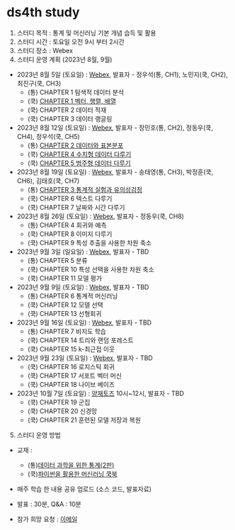 # ds4th study
1) 스터디 목적 : 통계 및 머신러닝 기본 개념 습득 및 활용
2) 스터디 시간 : 토요일 오전 9시 부터 2시간
3) 스터디 장소 : Webex
4) 스터디 운영 계획 (2023년 8월, 9월)
- 2023년 8월 5일 (토요일) : [Webex](https://lgehq.webex.com/lgehq/e.php?MTID=m24ffdf192a05040010c5c81b43fface1	), 발표자 - 정우석(통, CH1), 노민지(쿡, CH2), 최진구(쿡, CH3)
  - (통) CHAPTER 1 탐색적 데이터 분석
  - (쿡) [CHAPTER 1 벡터, 행렬, 배열](https://github.com/restful3/ds4th_study/blob/main/source/%ED%8C%8C%EC%9D%B4%EC%8D%AC%EC%9D%84%20%ED%99%9C%EC%9A%A9%ED%95%9C%20%EB%A8%B8%EC%8B%A0%EB%9F%AC%EB%8B%9D%20%EC%BF%A1%EB%B6%81/01_%EB%B2%A1%ED%84%B0_%ED%96%89%EB%A0%AC_%EB%B0%B0%EC%97%B4_Song.ipynb)
  - (쿡) CHAPTER 2 데이터 적재
  - (쿡) CHAPTER 3 데이터 랭글링
- 2023년 8월 12일 (토요일) : [Webex](https://lgehq.webex.com/lgehq/e.php?MTID=mf554b5dd8e1ca5e4f4c4c6cdee64a178	), 발표자 - 장민호(통, CH2), 정동우(쿡, CH4), 정우석(쿡, CH5)
  - (통) [CHAPTER 2 데이터와 표본분포](https://github.com/restful3/ds4th_study/blob/d648d0b5e36914d06b60565c5abb31f73e86a064/source/%EB%8D%B0%EC%9D%B4%ED%84%B0%20%EA%B3%BC%ED%95%99%EC%9D%84%20%EC%9C%84%ED%95%9C%20%ED%86%B5%EA%B3%84/ch2_%EB%8D%B0%EC%9D%B4%ED%84%B0%EC%99%80_%ED%91%9C%EB%B3%B8%EB%B6%84%ED%8F%AC.ipynb)
  - (쿡) [CHAPTER 4 수치형 데이터 다루기](https://github.com/restful3/ds4th_study/blob/main/source/%ED%8C%8C%EC%9D%B4%EC%8D%AC%EC%9D%84%20%ED%99%9C%EC%9A%A9%ED%95%9C%20%EB%A8%B8%EC%8B%A0%EB%9F%AC%EB%8B%9D%20%EC%BF%A1%EB%B6%81/04_%EC%88%98%EC%B9%98%ED%98%95_%EB%8D%B0%EC%9D%B4%ED%84%B0_%EB%8B%A4%EB%A3%A8%EA%B8%B0_dongwoo.ipynb)
  - (쿡) [CHAPTER 5 범주형 데이터 다루기](https://github.com/restful3/ds4th_study/blob/main/source/%ED%8C%8C%EC%9D%B4%EC%8D%AC%EC%9D%84%20%ED%99%9C%EC%9A%A9%ED%95%9C%20%EB%A8%B8%EC%8B%A0%EB%9F%AC%EB%8B%9D%20%EC%BF%A1%EB%B6%81/05_%EB%B2%94%EC%A3%BC%ED%98%95%EB%8D%B0%EC%9D%B4%ED%84%B0_ws.ipynb)
- 2023년 8월 19일 (토요일) : [Webex](https://lgehq.webex.com/lgehq/e.php?MTID=m3b3c0ed1cf0e51352a0dba4d1d815144	), 발표자 - 송태영(통, CH3), 박정훈(쿡, CH6), 김태호(쿡, CH7)
  - (통) [CHAPTER 3 통계적 실험과 유의성검정](https://github.com/restful3/ds4th_study/blob/main/source/%EB%8D%B0%EC%9D%B4%ED%84%B0%20%EA%B3%BC%ED%95%99%EC%9D%84%20%EC%9C%84%ED%95%9C%20%ED%86%B5%EA%B3%84/ch3_%ED%86%B5%EA%B3%84%EC%A0%81_%EC%8B%A4%ED%97%98%EA%B3%BC_%EC%9C%A0%EC%9D%98%EC%84%B1%EA%B2%80%EC%A0%95_Song.ipynb)
  - (쿡) CHAPTER 6 텍스트 다루기
  - (쿡) CHAPTER 7 날짜와 시간 다루기
- 2023년 8월 26일 (토요일) : [Webex](https://lgehq.webex.com/lgehq/e.php?MTID=m93124ed60f2f34c22c2343c05e0acc4e	), 발표자 - 정동우(쿡, CH8)
  - (통) CHAPTER 4 회귀와 예측
  - (쿡) CHAPTER 8 이미지 다루기
  - (쿡) CHAPTER 9 특성 추출을 사용한 차원 축소
- 2023년 9월 3일 (일요일) : [Webex](https://lgehq.webex.com/lgehq/e.php?MTID=me8040e0adaed27ddec976d91902554fc	), 발표자 - TBD
  - (통) CHAPTER 5 분류
  - (쿡) CHAPTER 10 특성 선택을 사용한 차원 축소
  - (쿡) CHAPTER 11 모델 평가
- 2023년 9월 9일 (토요일) : [Webex](https://lgehq.webex.com/lgehq/e.php?MTID=m2e1e7a835e12882be31884b624dcf912	), 발표자 - TBD
  - (통) CHAPTER 6 통계적 머신러닝
  - (쿡) CHAPTER 12 모델 선택
  - (쿡) CHAPTER 13 선형회귀
- 2023년 9월 16일 (토요일) : [Webex](https://lgehq.webex.com/lgehq/e.php?MTID=mc3dad5557822469c774b8c90a5bf3530	), 발표자 - TBD
  - (통) CHAPTER 7 비지도 학습
  - (쿡) CHAPTER 14 트리와 랜덤 포레스트
  - (쿡) CHAPTER 15 k-최근접 이웃
- 2023년 9월 23일 (토요일) : [Webex](https://lgehq.webex.com/lgehq/e.php?MTID=m622e16ad01745b86402ffabb6e7dceec	), 발표자 - TBD
  - (쿡) CHAPTER 16 로지스틱 회귀
  - (쿡) CHAPTER 17 서포트 벡터 머신
  - (쿡) CHAPTER 18 나이브 베이즈
- 2023년 10월 7일 (토요일) : [양재토즈](https://m.place.naver.com/place/1853539067/home?entry=ple) 10시~12시, 발표자 - TBD
  - (쿡) CHAPTER 19 군집
  - (쿡) CHAPTER 20 신경망
  - (쿡) CHAPTER 21 훈련된 모델 저장과 복원
    
5) 스터디 운영 방법
- 교재 :
  - (통)[데이터 과학을 위한 통계(2판)](https://ridibooks.com/books/443000901?_s=search&_q=%EB%8D%B0%EC%9D%B4%ED%84%B0+%EA%B3%BC%ED%95%99%EC%9D%84+%EC%9C%84%ED%95%9C+%ED%86%B5%EA%B3%84&_rdt_sid=search&_rdt_idx=0)
  - (쿡)[파이썬을 활용한 머신러닝 쿡북](https://ridibooks.com/books/443000724?_s=search&_q=%ED%8C%8C%EC%9D%B4%EC%8D%AC%EC%9D%84+%ED%99%9C%EC%9A%A9%ED%95%9C+%EB%A8%B8%EC%8B%A0%EB%9F%AC%EB%8B%9D+%EC%BF%A1%EB%B6%81&_rdt_sid=search&_rdt_idx=0)
  
- 매주 학습 한 내용 공유 업로드 (소스 코드, 발표자료)
- 발표 : 30분, Q&A : 10분
- 참가 희망 요청 : [이메일](restful3@gmail.com)

